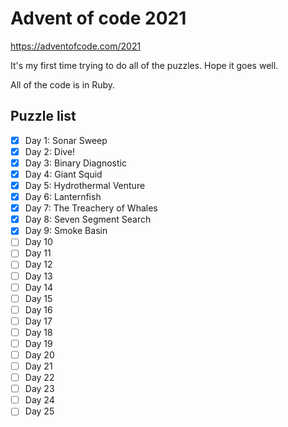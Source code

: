 # Advent of code 2021

https://adventofcode.com/2021

It's my first time trying to do all of the puzzles. Hope it goes well.

All of the code is in Ruby.

## Puzzle list

- [x] Day 1: Sonar Sweep
- [x] Day 2: Dive!
- [x] Day 3: Binary Diagnostic
- [x] Day 4: Giant Squid
- [x] Day 5: Hydrothermal Venture
- [x] Day 6: Lanternfish
- [x] Day 7: The Treachery of Whales
- [x] Day 8: Seven Segment Search
- [x] Day 9: Smoke Basin
- [ ] Day 10
- [ ] Day 11
- [ ] Day 12
- [ ] Day 13
- [ ] Day 14
- [ ] Day 15
- [ ] Day 16
- [ ] Day 17
- [ ] Day 18
- [ ] Day 19
- [ ] Day 20
- [ ] Day 21
- [ ] Day 22
- [ ] Day 23
- [ ] Day 24
- [ ] Day 25
